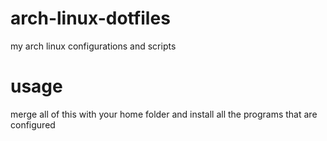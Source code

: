 # arch-linux-dotfiles

my arch linux configurations and scripts

# usage

merge all of this with your home folder and install all the programs that are configured

